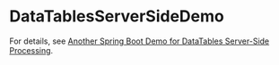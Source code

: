 # DataTablesServerSideDemo
 
For details, see [Another Spring Boot Demo for DataTables Server-Side Processing](https://northcoder.com/post/another-spring-boot-demo-for-datata/).
